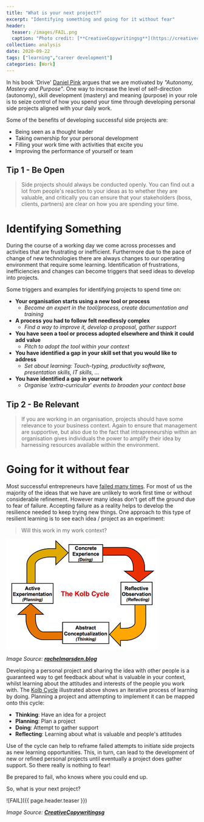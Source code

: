 ```yaml
---
title: "What is your next project?"
excerpt: "Identifying something and going for it without fear"
header:
  teaser: /images/FAIL.png
  caption: "Photo credit: [**CreativeCopywritingsg**](https://creativecopywritingsg.com/will-stepping-comfort-zone-boost-success/)"
collection: analysis
date: 2020-09-22
tags: ["learning","career development"]
categories: [Work]
---
```


In his book 'Drive' [Daniel Pink](https://en.wikipedia.org/wiki/Drive:_The_Surprising_Truth_About_What_Motivates_Us) argues that we are motivated by _"Autonomy, Mastery and Purpose"_. One way to increase the level of self-direction (autonomy), skill development (mastery) and meaning (purpose) in your role is to seize control of how you spend your time through developing personal side projects aligned with your daily work. 

Some of the benefits of developing successful side projects are:

- Being seen as a thought leader
- Taking ownership for your personal development
- Filling your work time with activities that excite you
- Improving the performance of yourself or team

## Tip 1 - Be Open
> Side projects should always be conducted openly. 
> You can find out a lot from people's reaction to your ideas as to whether they are valuable, and critically you can ensure that your stakeholders (boss, clients, partners) are clear on how you are spending your time.


# Identifying Something

During the course of a working day we come across processes and activities that are frustrating or inefficient. Furthermore due to the pace of change of new technologies there are always changes to our operating environment that require some learning. Identification of frustrations, inefficiencies and changes can become triggers that seed ideas to develop into projects.

Some triggers and examples for identifying projects to spend time on:

- **Your organisation starts using a new tool or process**
    - _Become an expert in the tool/process, create documentation and training_
- **A process you had to follow felt needlessly complex**
    - _Find a way to improve it, develop a proposal, gather support_
- **You have seen a tool or process adopted elsewhere and think it could add value**
    - _Pitch to adopt the tool within your context_
- **You have identified a gap in your skill set that you would like to address**
    - _Set about learning: Touch-typing, productivity software, presentation skills, IT skills, ..._
- **You have identified a gap in your network**
    - _Organise 'extra-curricular' events to broaden your contact base_

## Tip 2 - Be Relevant
> If you are working in an organisation, projects should have some relevance to your business context. Again to ensure that management are supportive, but also due to the fact that intrapreneurship within an organisation gives individuals the power to amplify their idea by harnessing resources available within the environment.

# Going for it without fear

Most successful entrepreneurs have [failed many times](https://www.entrepreneur.com/article/228438). For most of us the majority of the ideas that we have are unlikely to work first time or without considerable refinement. However many ideas don't get off the ground due to fear of failure. Accepting failure as a reality helps to develop the resilience needed to keep trying new things. One approach to this type of resilient learning is to see each idea / project as an experiment:

> Will this work in my work context?

![Kolb Cycle](/images/kolb_cycle.png)

_Image Source: [**rachelmarsden.blog**](https://rachelmarsden.blog/2014/12/08/cpd-supervising-undergraduate-research-session-2/)_

Developing a personal project and sharing the idea with other people is a guaranteed way to get feedback about what is valuable in your context, whilst learning about the attitudes and interests of the people you work with. The [Kolb Cycle](https://en.wikipedia.org/wiki/Kolb%27s_experiential_learning) illustrated above shows an iterative process of learning by doing. Planning a project and attempting to implement it can be mapped onto this cycle:

- **Thinking**: Have an idea for a project
- **Planning**: Plan a project
- **Doing**: Attempt to gather support
- **Reflecting**: Learning about what is valuable and people's attitudes

Use of the cycle can help to reframe failed attempts to initiate side projects as new learning opportunities. This, in turn, can lead to the development of new or refined personal projects until eventually a project does gather support. So there really is nothing to fear!

Be prepared to fail, who knows where you could end up.

So, what is your next project?

![FAIL]({{ page.header.teaser }})

_Image Source: [**CreativeCopywritingsg**](https://creativecopywritingsg.com/will-stepping-comfort-zone-boost-success/)_

